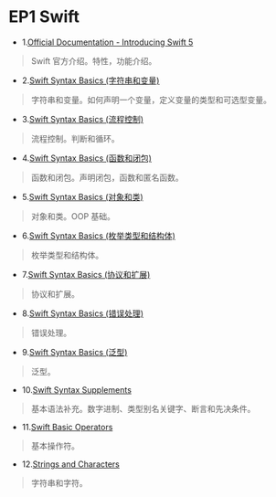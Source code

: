 # EP1 Swift

- 1.[Official Documentation - Introducing Swift 5](https://github.com/zfanli/notes/blob/master/swift/1.SwiftIntroduction.md)

> Swift 官方介绍。特性，功能介绍。

- 2.[Swift Syntax Basics (字符串和变量)](<https://github.com/zfanli/notes/blob/master/swift/2.SyntaxBasics(Strings&Variables).md>)

> 字符串和变量。如何声明一个变量，定义变量的类型和可选型变量。

- 3.[Swift Syntax Basics (流程控制)](<https://github.com/zfanli/notes/blob/master/swift/3.SyntaxBasics(FlowControl).md>)

> 流程控制。判断和循环。

- 4.[Swift Syntax Basics (函数和闭包)](<https://github.com/zfanli/notes/blob/master/swift/4.SyntaxBasics(Functions&Closures).md>)

> 函数和闭包。声明闭包，函数和匿名函数。

- 5.[Swift Syntax Basics (对象和类)](<https://github.com/zfanli/notes/blob/master/swift/5.SyntaxBasics(Objects&Classes).md>)

> 对象和类。OOP 基础。

- 6.[Swift Syntax Basics (枚举类型和结构体)](<https://github.com/zfanli/notes/blob/master/swift/6.SyntaxBasics(Enumerations&Structures).md>)

> 枚举类型和结构体。

- 7.[Swift Syntax Basics (协议和扩展)](<https://github.com/zfanli/notes/blob/master/swift/7.SyntaxBasics(Protocols&Extensions).md>)

> 协议和扩展。

- 8.[Swift Syntax Basics (错误处理)](<https://github.com/zfanli/notes/blob/master/swift/8.SyntaxBasics(ErrorHandling).md>)

> 错误处理。

- 9.[Swift Syntax Basics (泛型)](<https://github.com/zfanli/notes/blob/master/swift/9.SyntaxBasics(Generics).md>)

> 泛型。

- 10.[Swift Syntax Supplements](https://github.com/zfanli/notes/blob/master/swift/10.SyntaxSupplements.md)

> 基本语法补充。数字进制、类型别名关键字、断言和先决条件。

- 11.[Swift Basic Operators](https://github.com/zfanli/notes/blob/master/swift/11.BasicOperators.md)

> 基本操作符。

- 12.[Strings and Characters](https://github.com/zfanli/notes/blob/master/swift/12.StringsAndCharacters.md)

> 字符串和字符。
